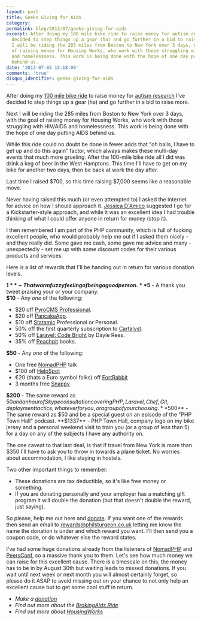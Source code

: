 ```yaml
---
layout: post
title: Geeks Giving for Aids
category: 
permalink: blog/2013/07/geeks-giving-for-aids
excerpt: After doing my 100 mile bike ride to raise money for autism research, I've
  decided to step things up a gear (ha) and go further in a bid to raise more. Next
  I will be riding the 285 miles from Boston to New York over 3 days, with the goal
  of raising money for Housing Works, who work with those struggling with HIV/AIDS
  and homelessness. This work is being done with the hope of one day putting AIDS
  behind us.
date: '2013-07-03 15:18:00'
comments: 'true'
disqus_identifier: geeks-giving-for-aids
---
```


After doing my [100 mile bike ride](http://philsturgeon.co.uk/blog/2013/06/biked-to-the-beach-2013) to raise money for [autism research](http://biketothebeach.kintera.org/faf/home/default.asp?ievent=1056864) I've decided to step things up a gear (ha) and go further in a bid to raise more. 

Next I will be riding the 285 miles from Boston to New York over 3 days, with the goal of raising money for Housing Works, who work with those struggling with HIV/AIDS and homelessness. This work is being done with the hope of one day putting AIDS behind us.

While this ride could no doubt be done in fewer adds that "oh balls, I have to get up and do this again" factor, which always makes these multi-day events that much more grueling. After the 100-mile bike ride all I did was drink a keg of beer in the West Hamptons. This time I'll have to get on my bike for another two days, then be back at work the day after.

Last time I raised $700, so this time raising $7,000 seems like a reasonable move.

Never having raised this much (or even attempted to) I asked the internet for advice on how I should approach it. [Jessica D'Amico](http://twitter.com/justjessdc) suggested I go for a Kickstarter-style approach, and while it was an excellent idea I had trouble thinking of what I could offer anyone in return for money (stop it).

I then remembered I am part of the PHP community, which is full of fucking excellent people, who would probably help me out if I asked them nicely - and they really did. Some gave me cash, some gave me advice and many - unexpectedly - set me up with some discount codes for their various products and services. 

Here is a list of rewards that I'll be handing out in return for various donation levels.

**$1** - That warm fuzzy feeling of being a good person.  
**$5** - A thank you tweet praising your or your company.  
**$10** - Any _one_ of the following:  

* $20 off [PyroCMS Professional](https://www.pyrocms.com/store/details/pyrocms_professional).
* $20 off [PancakeApp](https://pancakeapp.com/).
* $10 off [Statamic](http://statamic.com/) Professional or Personal.
* 50% off the first quarterly subscription to [Cartalyst](http://www.cartalyst.com/).  
* 50% off [Laravel: Code Bright](https://leanpub.com/codebright) by Dayle Rees.
* 35% off [Peachpit](http://peachpit.com) books.

**$50** - Any _one_ of the following:

* One free [NomadPHP](http://nomadphp.com/) talk
* $100 off [HelpSpot](http://www.helpspot.com/)
* €20 (thats a Euro symbol folks) off [FortRabbit](http://www.fortrabbit.com/)
* 3 months free [Snappy](http://www.besnappy.com/)

**$200** - The same reward as $50 and an hour of Skype consultation covering PHP, Laravel, Chef, Git, deployment tactics, whatever for you, or a group of your choosing.  
**$500** - The same reward as $50 and be a special guest on an episode of the "PHP Town Hall" podcast.  
**$1337** - PHP Town Hall, company logo on my bike jersey and a personal weekend visit to train you (or a group of less than 5) for a day on any of the subjects I have any authority on.  

The one caveat to that last deal, is that if travel from New York is more than $350 I'll have to ask you to throw in towards a plane ticket. No worries about accommodation, I like staying in hostels.

Two other important things to remember:

* These donations are tax deductible, so it's like free money or something.
* If you are donating personally and your employer has a matching gift program it will double the donation (but that doesn't double the reward, just saying).

So please, help me out here and [donate](https://bit.ly/BRAKEAIDS). If you want one of the rewards then send an email to rewards@philsturgeon.co.uk letting me know the name the donation is under and which reward you want. I'll then send you a coupon code, or do whatever else the reward states.

I've had some huge donations already from the listeners of [NomadPHP](http://nomadphp.com/) and [PeersConf](http://peersconf.com), so a massive thank you to them. Let's see how much money we can raise for this excellent cause. There is a timescale on this, the money has to be in by August 30th but waiting leads to missed donations. If you wait until next week or next month you will almost certainly forget, so please do it ASAP to avoid missing out on your chance to not only help an excellent cause but to get some cool stuff in return.

* _Make a [donation](https://bit.ly/BRAKEAIDS)_
* _Find out more about the [BrakingAids Ride](http://brakingaidsride.org/)_
* _Find out more about [HousingWorks](http://www.housingworks.org/)_